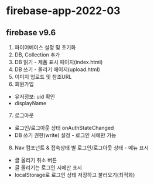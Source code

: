 # firebase-app-2022-03
## firebase v9.6
1. 파이어베이스 설정 및 초기화
2. DB, Collection 추가
3. DB 읽기 - 제품 표시 페이지(index.html)
4. DB 쓰기 - 올리기 페이지(upload.html)
5. 이미지 업로드 및 참조URL
6. 회원가입
  - 유저정보: uid 확인
  - displayName
7. 로그아웃
  - 로그인/로그아웃 상태 onAuthStateChanged
  - DB 쓰기 권한(write) 설정 - 로그인 시에만 가능
8. Nav 컴포넌트 & 접속상태 별 로그인/로그아웃 상태 - 메뉴 표시
  - 글 올리기 취소 버튼
  - 글 올리기는 로그인 시에만 표시
  - localStorage로 로그인 상태 저장하고 불러오기(최적화)